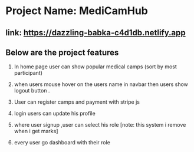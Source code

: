  # Project Name: MediCamHub
 ## link: https://dazzling-babka-c4d1db.netlify.app

## Below are the  project features

 1. In home page user can show popular medical camps (sort by most participant)
 2. when users mouse hover on the users name in navbar then users show logout button . 
 3.  User can register camps and payment with stripe js

 5. login users can update his profile
 6. where user signup ,user can select his role [note: this system i remove when i get marks]
 7. every user go dashboard with their role
